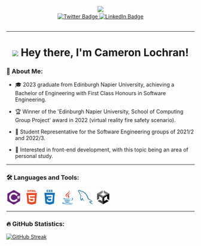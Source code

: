 <div id="header" align="center">
  <img src="https://i.imgur.com/LqL6xKM.jpeg" width="250"/>
</div>

<div id="badges" align="center">
  <a href="https://twitter.com/cameronlochran">
    <img src="https://img.shields.io/badge/Twitter-blue?style=for-the-badge&logo=twitter&logoColor=white" alt="Twitter Badge"/>
  </a>
  <a href="https://discord.com/invite/UNHRcMEcJa">
    <img src="https://img.shields.io/badge/LinkedIn-darkblue?style=for-the-badge&logo=linkedin&logoColor=white" alt="LinkedIn Badge"/>
  </a>
</div>

<div id="views" align="center">
  <img src="https://komarev.com/ghpvc/?username=lochran&style=flat-square&color=blue" alt=""/>
</div>

---

<div id="hello" align="center">
  <h1>
    <img src="https://media.giphy.com/media/hvRJCLFzcasrR4ia7z/giphy.gif" width="30px"/>
    Hey there, I'm Cameron Lochran!
  </h1>
</div>


### 📌 About Me:

- 🎓 2023 graduate from Edinburgh Napier University, achieving a Bachelor of Engineering with First Class Honours in Software Engineering.

- 🏆 Winner of the 'Edinburgh Napier University, School of Computing Group Project' award in 2022 (virtual reality fire safety scenario).

- 📝 Student Representative for the Software Engineering groups of 2021/2 and 2022/3.

- 🎲 Interested in front-end development, with this topic being an area of personal study.

---

### :hammer_and_wrench: Languages and Tools:
<div>
  <img src="https://github.com/devicons/devicon/blob/master/icons/csharp/csharp-plain.svg" title="C#" alt="C#" width="40" height="40"/>&nbsp;
  <img src="https://github.com/devicons/devicon/blob/master/icons/html5/html5-plain-wordmark.svg" title="HTML5" alt="HTML" width="40" height="40"/>&nbsp;
  <img src="https://github.com/devicons/devicon/blob/master/icons/css3/css3-plain-wordmark.svg"  title="CSS3" alt="CSS" width="40" height="40"/>&nbsp;
  <img src="https://github.com/devicons/devicon/blob/master/icons/java/java-original.svg" title="Java" alt="Java" width="40" height="40"/>&nbsp;
  <img src="https://github.com/devicons/devicon/blob/master/icons/mysql/mysql-plain.svg" title="MySQL"  alt="MySQL" width="40" height="40"/>&nbsp;
  <img src="https://github.com/devicons/devicon/blob/master/icons/unity/unity-original.svg" title="Unity"  alt="Unity" width="40" height="40"/>&nbsp;
</div>

---

### :fire: GitHub Statistics:
[![GitHub Streak](http://github-readme-streak-stats.herokuapp.com?user=lochran&theme=github-dark-blue&date_format=M%20j%5B%2C%20Y%5D)](https://git.io/streak-stats)
